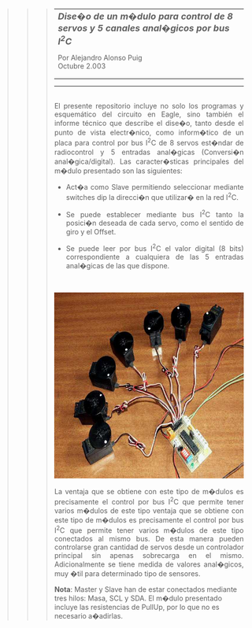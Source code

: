 <html>

<head>
<meta http-equiv="Content-Language" content="es">
<meta http-equiv="Content-Type" content="text/html; charset=windows-1252">
<meta name="GENERATOR" content="Microsoft FrontPage 4.0">
<meta name="ProgId" content="FrontPage.Editor.Document">
</head>


<blockquote>
  <blockquote>
    <blockquote>

<table border="0" width="73%">
  <tr>
    <td width="109%"><font size="4"><b><i>Dise�o de un m�dulo para control de
      8 servos y 5 canales anal�gicos por bus I<sup>2</sup>C</i></b></font>
      <p>Por Alejandro Alonso Puig<br>
      Octubre 2.003<br>
     </td>
  </tr>
</table>
<hr>
<p align="justify"><br>
El presente repositorio incluye no solo los programas y esquemático del circuito en Eagle, 
sino también el informe técnico que describe el dise�o, tanto desde el punto de vista
electr�nico, como inform�tico de un placa para control por bus I<sup>2</sup>C
de 8 servos est�ndar de radiocontrol y 5 entradas anal�gicas (Conversi�n
anal�gica/digital). Las caracter�sticas principales del m�dulo presentado son
las siguientes:&nbsp;</p>
<ul>
  <li>
    <p align="justify">Act�a como Slave permitiendo seleccionar mediante
    switches dip la direcci�n que utilizar� en la red I<sup>2</sup>C.&nbsp;</li>
  <li>
    <p align="justify">Se puede establecer mediante bus I<sup>2</sup>C tanto la
    posici�n deseada de cada servo, como el sentido de giro y el Offset.&nbsp;</li>
  <li>
    <p align="justify">Se puede leer por bus I<sup>2</sup>C el valor digital (8
    bits) correspondiente a cualquiera de las 5 entradas anal�gicas de las que
    dispone.&nbsp;</li>
</ul>
<p align="justify">&nbsp;</p>
<p align="center"><img border="0" src="SVI2Ccon.jpg" width="503" height="378"></p>
<p align="justify">La ventaja que se obtiene con este tipo de m�dulos es
precisamente el control por bus I<sup>2</sup>C que permite tener varios m�dulos
de este tipo ventaja que se obtiene con este tipo de m�dulos es precisamente el
control por bus I<sup>2</sup>C que permite tener varios m�dulos de este tipo
conectados al mismo bus. De esta manera pueden controlarse gran cantidad de
servos desde un controlador principal sin apenas sobrecarga en el mismo.
Adicionalmente se tiene medida de valores anal�gicos, muy �til para
determinado tipo de sensores.</p>
<p><b>Nota</b>: Master y Slave han de estar conectados mediante tres hilos:
Masa, SCL y SDA. El m�dulo presentado incluye las resistencias de PullUp, por
lo que no es necesario a�adirlas.</p>
<p>